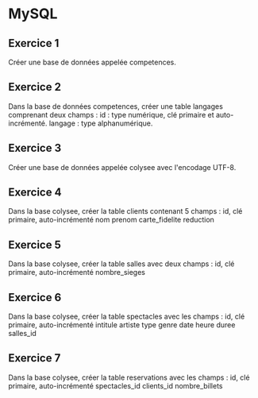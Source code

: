 # MySQL

## Exercice 1

Créer une base de données appelée competences.

## Exercice 2

Dans la base de données competences, créer une table langages comprenant deux champs : id : type numérique, clé primaire et auto-incrémenté. langage : type alphanumérique. 

## Exercice 3

Créer une base de données appelée colysee avec l'encodage UTF-8.

## Exercice 4

Dans la base colysee, créer la table clients contenant 5 champs : id, clé primaire, auto-incrémenté nom prenom carte_fidelite reduction

## Exercice 5

Dans la base colysee, créer la table salles avec deux champs : id, clé primaire, auto-incrémenté nombre_sieges

## Exercice 6

 Dans la base colysee, créer la table spectacles avec les champs : id, clé primaire, auto-incrémenté intitule artiste type genre date heure duree salles_id

## Exercice 7

Dans la base colysee, créer la table reservations avec les champs : id, clé primaire, auto-incrémenté spectacles_id clients_id nombre_billets
